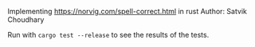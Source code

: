 Implementing https://norvig.com/spell-correct.html in rust
Author: Satvik Choudhary

Run with `cargo test --release` to see the results of the tests.
